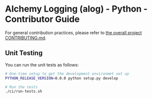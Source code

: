# Alchemy Logging (alog) - Python - Contributor Guide

For general contribution practices, please refer to [the overall project CONTRIBUTING.md](../../CONTRIBUTING.md).

## Unit Testing

You can run the unit tests as follows:

```sh
# One-time setup to get the development environmet set up
PYTHON_RELEASE_VERSION=0.0.0 python setup.py develop

# Run the tests
./ci/run-tests.sh
```
